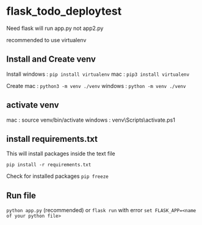 # flask_todo_deploytest

Need flask
will run app.py not app2.py

recommended to use virtualenv

## Install and Create venv
Install
windows : `pip install virtualenv`
mac : `pip3 install virtualenv`  

Create
mac : `python3 -m venv ./venv`
windows : `python -m venv ./venv`

## activate venv
mac : source venv/bin/activate
windows : venv\Scripts\activate.ps1

## install requirements.txt 
This will install packages inside the text file


`pip install -r requirements.txt`  

Check for installed packages
`pip freeze`

## Run file
`python app.py` (recommended)
or
`flask run` 
with error `set FLASK_APP=<name of your python file>`




